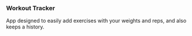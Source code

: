 ### Workout Tracker ###
App designed to easily add exercises with your weights and reps, and also keeps a history.
